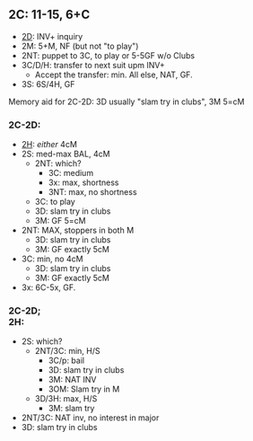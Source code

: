 ## 2C: 11-15, 6+C
- [2D](#2c-2d): INV+ inquiry
- 2M: 5+M, NF (but not "to play")
- 2NT: puppet to 3C, to play or 5-5GF w/o Clubs
- 3C/D/H: transfer to next suit upm INV+
  - Accept the transfer: min.  All else, NAT, GF.
- 3S: 6S/4H, GF

Memory aid for 2C-2D: 3D usually "slam try in clubs", 3M 5=cM
### 2C-2D:
- [2H](#2c-2d2h): *either* 4cM
- 2S: med-max BAL, 4cM
  - 2NT: which?
    - 3C: medium
    - 3x: max, shortness
    - 3NT: max, no shortness
  - 3C: to play
  - 3D: slam try in clubs
  - 3M: GF 5=cM
- 2NT: MAX, stoppers in both M
  - 3D: slam try in clubs
  - 3M: GF exactly 5cM
- 3C: min, no 4cM
  - 3D: slam try in clubs
  - 3M: GF exactly 5cM
- 3x: 6C-5x, GF.

### 2C-2D;<br>2H:
 - 2S: which?
   - 2NT/3C: min, H/S
     - 3C/p: bail
     - 3D: slam try in clubs
     - 3M: NAT INV
     - 3OM: Slam try in M
   - 3D/3H: max, H/S
     - 3M: slam try
- 2NT/3C: NAT inv, no interest in major
- 3D: slam try in clubs

